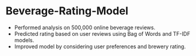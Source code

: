 # Beverage-Rating-Model
* Performed analysis on 500,000 online beverage reviews. 
* Predicted rating based on user reviews using Bag of Words and TF-IDF models.
* Improved model by considering user preferences and brewery rating.
